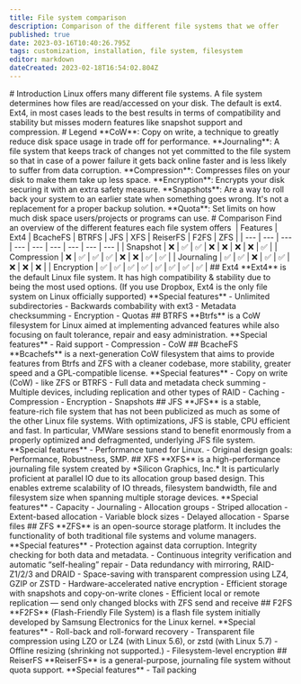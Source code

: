 ```yaml
---
title: File system comparison
description: Comparison of the different file systems that we offer
published: true
date: 2023-03-16T10:40:26.795Z
tags: customization, installation, file system, filesystem
editor: markdown
dateCreated: 2023-02-18T16:54:02.804Z
---
```


\# Introduction Linux offers many different file systems. A file system determines how files are read/accessed on your disk. The default is ext4. Ext4, in most cases leads to the best results in terms of compatibility and stability but misses modern features like snapshot support and compression. # Legend \*\*CoW\*\*: Copy on write, a technique to greatly reduce disk space usage in trade off for performance. \*\*Journaling\*\*: A file system that keeps track of changes not yet committed to the file system so that in case of a power failure it gets back online faster and is less likely to suffer from data corruption. \*\*Compression\*\*: Compresses files on your disk to make them take up less space. \*\*Encryption\*\*: Encrypts your disk securing it with an extra safety measure. \*\*Snapshots\*\*: Are a way to roll back your system to an earlier state when something goes wrong. It's not a replacement for a proper backup solution. \*\*Quota\*\*: Set limits on how much disk space users/projects or programs can use. # Comparison Find an overview of the different features each file system offers  | Features | Ext4 | BcacheFS | BTRFS | JFS | XFS | ReiserFS | F2FS | ZFS | | --- | --- | --- | --- | --- | --- | --- | --- | --- | | Snapshot | ❌ | ✅ | ✅ | ❌ | ❌ | ❌ | ❌ | ✅ | | Compression | ❌ | ✅ | ✅ | ✅ | ❌ | ❌ | ✅ | ✅ | | Journaling | ✅ | ✅ | ❌ | ✅ | ✅ | ❌ | ❌ | ❌ | | Encryption | ✅ | ✅ | ✅ | ✅ | ✅ | ✅ | ✅ | ✅ | ## Ext4 \*\*Ext4\*\* is the default Linux file system. It has high compatibility & stability due to being the most used options. (If you use Dropbox, Ext4 is the only file system on Linux officially supported) \*\*Special features\*\* - Unlimited subdirectories - Backwards combability with ext3 - Metadata checksumming - Encryption - Quotas ## BTRFS \*\*Btrfs\*\* is a CoW filesystem for Linux aimed at implementing advanced features while also focusing on fault tolerance, repair and easy administration. \*\*Special features\*\* - Raid support - Compression - CoW ## BcacheFS \*\*Bcachefs\*\* is a next-generation CoW filesystem that aims to provide features from Btrfs and ZFS with a cleaner codebase, more stability, greater speed and a GPL-compatible license. \*\*Special features\*\* - Copy on write (CoW) - like ZFS or BTRFS - Full data and metadata check summing - Multiple devices, including replication and other types of RAID - Caching - Compression - Encryption - Snapshots ## JFS \*\*JFS\*\* is a stable, feature-rich file system that has not been publicized as much as some of the other Linux file systems. With optimizations, JFS is stable, CPU efficient and fast. In particular, VMWare sessions stand to benefit enormously from a properly optimized and defragmented, underlying JFS file system. \*\*Special features\*\* - Performance tuned for Linux. - Original design goals: Performance, Robustness, SMP. ## XFS \*\*XFS\*\* is a high-performance journaling file system created by \*Silicon Graphics, Inc.\* It is particularly proficient at parallel IO due to its allocation group based design. This enables extreme scalability of IO threads, filesystem bandwidth, file and filesystem size when spanning multiple storage devices. \*\*Special features\*\* - Capacity - Journaling - Allocation groups - Striped allocation - Extent-based allocation - Variable block sizes - Delayed allocation - Sparse files ## ZFS \*\*ZFS\*\* is an open-source storage platform. It includes the functionality of both traditional file systems and volume managers.  \*\*Special features\*\* - Protection against data corruption. Integrity checking for both data and metadata. - Continuous integrity verification and automatic “self-healing” repair - Data redundancy with mirroring, RAID-Z1/2/3 and DRAID - Space-saving with transparent compression using LZ4, GZIP or ZSTD - Hardware-accelerated native encryption - Efficient storage with snapshots and copy-on-write clones - Efficient local or remote replication — send only changed blocks with ZFS send and receive ## F2FS \*\*F2FS\*\* (Flash-Friendly File System) is a flash file system initially developed by Samsung Electronics for the Linux kernel. \*\*Special features\*\* - Roll-back and roll-forward recovery - Transparent file compression using LZO or LZ4 (with Linux 5.6), or zstd (with Linux 5.7) - Offline resizing (shrinking not supported.) - Filesystem-level encryption ## ReiserFS \*\*ReiserFS\*\* is a general-purpose, journaling file system without quota support. \*\*Special features\*\* - Tail packing